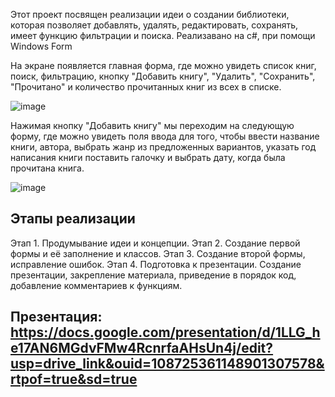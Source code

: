 Этот проект посвящен реализации идеи о создании библиотеки, которая позволяет добавлять, удалять, редактировать, сохранять, имеет функцию фильтрации и поиска. Реализавано на c#, при помощи Windows Form

На экране появляется главная форма, где можно увидеть список книг, поиск, фильтрацию, кнопку "Добавить книгу", "Удалить", "Сохранить", "Прочитано" и количество прочитанных книг из всех в списке.

![image](https://github.com/user-attachments/assets/fc59010a-f551-4f6e-a753-71f1bde45dc2)

Нажимая кнопку "Добавить книгу" мы переходим на следующую форму, где можно увидеть поля ввода для того, чтобы ввести название книги, автора, выбрать жанр из предложенных вариантов, указать год написания книги поставить галочку и выбрать дату, когда была прочитана книга.

![image](https://github.com/user-attachments/assets/3da79263-89e2-4ac4-90fc-c19ad625fde3)

## Этапы реализации
Этап 1. Продумывание идеи и концепции.
Этап 2. Создание первой формы и её заполнение и классов.
Этап 3. Создание второй формы, исправление ошибок.
Этап 4. Подготовка к презентации. Создание презентации, закрепление материала, приведение в порядок код, добавление комментариев к функциям.

## Презентация: https://docs.google.com/presentation/d/1LLG_he17AN6MGdvFMw4RcnrfaAHsUn4j/edit?usp=drive_link&ouid=108725361148901307578&rtpof=true&sd=true
